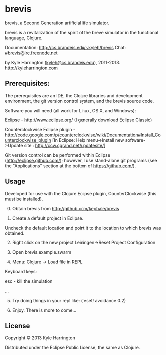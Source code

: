 # brevis

brevis, a Second Generation artificial life simulator.

brevis is a revitalization of the spirit of the breve simulator in the functional
language, Clojure.
	
Documentation:   http://cs.brandeis.edu/~kyleh/brevis
Chat: #brevis@irc.freenode.net
  
by Kyle Harrington (kyleh@cs.brandeis.edu), 2011-2013.
   http://kyleharrington.com

## Prerequisites:

The prerequisites are an IDE, the Clojure libraries and development environment, the git version control system, and the brevis source code.

Software you will need (all work for Linux, OS X, and Windows):

Eclipse - http://www.eclipse.org/ (I generally download Eclipse Classic)

Counterclockwise Eclipse plugin - http://code.google.com/p/counterclockwise/wiki/Documentation#Install_Counterclockwise_plugin
[In Eclipse: Help menu->Install new software->Update site : http://ccw.cgrand.net/updatesite/]

Git version control can be performed within Eclipse (http://eclipse.github.com/); however, I use stand-alone git programs (see the "Applications" section at the bottom of https://github.com/).

## Usage

Developed for use with the Clojure Eclipse plugin, CounterClockwise (this must be installed).

0. Obtain brevis from http://github.com/kephale/brevis

1. Create a default project in Eclipse. 

Uncheck the default location and point it to the location to which brevis was obtained.

2. Right click on the new project Leiningen->Reset Project Configuration

3. Open brevis.example.swarm

4. Menu: Clojure -> Load file in REPL

Keyboard keys:

esc - kill the simulation

...

5. Try doing things in your repl like: (reset! avoidance 0.2)

6. Enjoy. There is more to come...

## License

Copyright © 2013 Kyle Harrington

Distributed under the Eclipse Public License, the same as Clojure.

